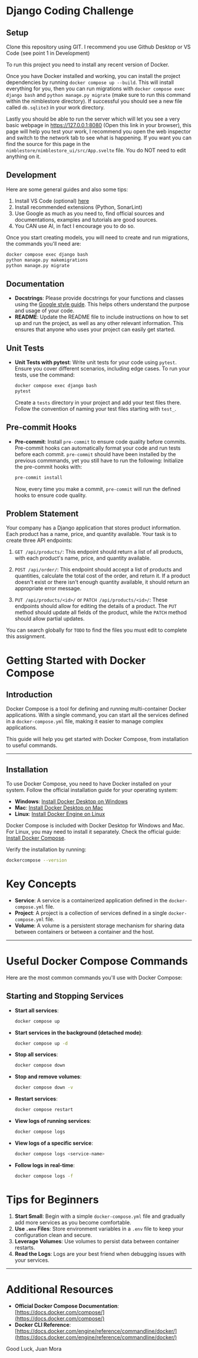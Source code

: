 # Django Coding Challenge

## Setup

Clone this repository using GIT. I recommend you use Github Desktop or VS Code (see point 1 in Development)

To run this project you need to install any recent version of Docker. 

Once you have Docker installed and working, you can install the project dependencies by running `docker compose up --build`. This will install everything for you, then you can run migrations with `docker compose exec django bash` and `python manage.py migrate` (make sure to run this command within the nimblestore directory). If successful you should see a new file called `db.sqlite3` in your work directory.

Lastly you should be able to run the server which will let you see a very basic webpage in https://127.0.0.1:8080 (Open this link in your browser), this page will help you test your work, I recommend you open the web inspector and switch to the network tab to see what is happening. If you want you can find the source for this page in the `nimblestore/nimblestore_ui/src/App.svelte` file. You do NOT need to edit anything on it.

## Development

Here are some general guides and also some tips:

1. Install VS Code (optional) [here](https://code.visualstudio.com/)
2. Install recommended extensions (Python, SonarLint)
3. Use Google as much as you need to, find official sources and documentations, examples and tutorials are good sources.
4. You CAN use AI, in fact I encourage you to do so.

Once you start creating models, you will need to create and run migrations, the commands you'll need are:

```bash
docker compose exec django bash
python manage.py makemigrations
python manage.py migrate
```

## Documentation

- **Docstrings**: Please provide docstrings for your functions and classes using the [Google style guide](https://sphinxcontrib-napoleon.readthedocs.io/en/latest/example_google.html). This helps others understand the purpose and usage of your code.
- **README**: Update the README file to include instructions on how to set up and run the project, as well as any other relevant information. This ensures that anyone who uses your project can easily get started.

## Unit Tests

- **Unit Tests with pytest**: Write unit tests for your code using `pytest`. Ensure you cover different scenarios, including edge cases.
  To run your tests, use the command:
  ```bash
  docker compose exec django bash
  pytest
  ```
  Create a `tests` directory in your project and add your test files there. Follow the convention of naming your test files starting with `test_`.

## Pre-commit Hooks

- **Pre-commit**: Install `pre-commit` to ensure code quality before commits. Pre-commit hooks can automatically format your code and run tests before each commit. `pre-commit` should have been installed by the previous commmands, yet you still have to run the following:
  Initialize the pre-commit hooks with:
  ```bash
  pre-commit install
  ```
  Now, every time you make a commit, `pre-commit` will run the defined hooks to ensure code quality.

## Problem Statement

Your company has a Django application that stores product information. Each product has a name, price, and quantity available. Your task is to create three API endpoints:

1. `GET /api/products/`: This endpoint should return a list of all products, with each product's name, price, and quantity available.

2. `POST /api/order/`: This endpoint should accept a list of products and quantities, calculate the total cost of the order, and return it. If a product doesn't exist or there isn't enough quantity available, it should return an appropriate error message.

3. `PUT /api/products/<id>/` or `PATCH /api/products/<id>/`: These endpoints should allow for editing the details of a product. The `PUT` method should update all fields of the product, while the `PATCH` method should allow partial updates.

You can search globally for `TODO` to find the files you must edit to complete this assignment.

# Getting Started with Docker Compose

## Introduction

Docker Compose is a tool for defining and running multi-container Docker applications. With a single command, you can start all the services defined in a `docker-compose.yml` file, making it easier to manage complex applications.

This guide will help you get started with Docker Compose, from installation to useful commands.

---

## Installation

To use Docker Compose, you need to have Docker installed on your system. Follow the official installation guide for your operating system:

- **Windows**: [Install Docker Desktop on Windows](https://docs.docker.com/desktop/install/windows/)
- **Mac**: [Install Docker Desktop on Mac](https://docs.docker.com/desktop/install/mac/)
- **Linux**: [Install Docker Engine on Linux](https://docs.docker.com/engine/install/)

Docker Compose is included with Docker Desktop for Windows and Mac. For Linux, you may need to install it separately. Check the official guide: [Install Docker Compose](https://docs.docker.com/compose/install/).

Verify the installation by running:

```bash
dockercompose --version
```

# Key Concepts

- **Service**: A service is a containerized application defined in the `docker-compose.yml` file.
- **Project**: A project is a collection of services defined in a single `docker-compose.yml` file.
- **Volume**: A volume is a persistent storage mechanism for sharing data between containers or between a container and the host.

---

# Useful Docker Compose Commands

Here are the most common commands you'll use with Docker Compose:

## Starting and Stopping Services

- **Start all services**:  
  ```bash
  docker compose up
  ```
- **Start services in the background (detached mode)**:  
  ```bash 
  docker compose up -d
  ```
- **Stop all services**:  
  ```bash
  docker compose down
  ```
- **Stop and remove volumes**:  
  ```bash
  docker compose down -v
  ```
- **Restart services**:  
  ```bash
  docker compose restart
  ```
- **View logs of running services**:  
  ```bash
  docker compose logs
  ```
- **View logs of a specific service**:  
  ```bash
  docker compose logs <service-name>
  ```
- **Follow logs in real-time**:  
  ```bash
  docker compose logs -f
  ```


# Tips for Beginners

1. **Start Small**: Begin with a simple `docker-compose.yml` file and gradually add more services as you become comfortable.
2. **Use `.env` Files**: Store environment variables in a `.env` file to keep your configuration clean and secure.
3. **Leverage Volumes**: Use volumes to persist data between container restarts.
4. **Read the Logs**: Logs are your best friend when debugging issues with your services.

---

# Additional Resources

- **Official Docker Compose Documentation**: [https://docs.docker.com/compose/](https://docs.docker.com/compose/)
- **Docker CLI Reference**: [https://docs.docker.com/engine/reference/commandline/docker/](https://docs.docker.com/engine/reference/commandline/docker/)


Good Luck,
Juan Mora
